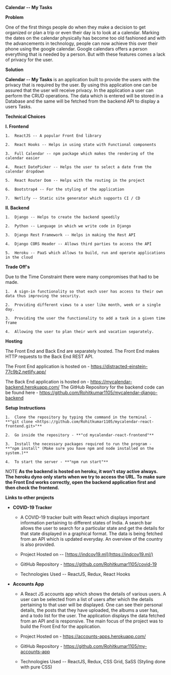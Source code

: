 **Calendar -- My Tasks**

**Problem**

One of the first things people do when they make a decision to get organized or plan a trip or even their day is to look at a calendar. Marking the dates on the calendar physically has become too old fashioned and with the advancements in technology, people can now achieve this over their phone using the google calendar. Google calendars offers a person everything that is needed by a person. But with these features comes a lack of privacy for the user.

**Solution**

**Calendar -- My Tasks** is an application built to provide the users with the privacy that is required by the user. By using this application one can be assured that the user will receive privacy. In the application a user can perform the CRUD operations. The data which is entered will be stored in a Database and the same will be fetched from the backend API to display a users Tasks.

**Technical Choices**

**I. Frontend**

    1.  ReactJS -- A popular Front End library

    2.  React Hooks -- Helps in using state with Functional components

    3.  Full Calendar -- npm package which makes the rendering of the calendar easier

    4.  React DatePicker -- Helps the user to select a date from the calendar dropdown

    5.  React Router Dom -- Helps with the routing in the project

    6.  Bootstrap4 -- For the styling of the application

    7.  Netlify -- Static site generator which supports CI / CD

**II. Backend**

    1.  Django -- Helps to create the backend speedily

    2.  Python -- Language in which we write code in Django

    3.  Django Rest Framework -- Helps in making the Rest API

    4.  Django CORS Header -- Allows third parties to access the API

    5.  Heroku -- PaaS which allows to build, run and operate applications in the cloud

**Trade Off's**

Due to the Time Constraint there were many compromises that had to be made.

    1.  A sign-in functionality so that each user has access to their own data thus improving the security.

    2.  Providing different views to a user like month, week or a single day.

    3.  Providing the user the functionality to add a task in a given time frame

    4.  Allowing the user to plan their work and vacation separately.

**Hosting**

The Front End and Back End are separately hosted. The Front End makes HTTP requests to the Back End REST API.

The Front End application is hosted on - <https://distracted-einstein-77c9b2.netlify.app/>

The Back End application is hosted on - <https://mycalendar-backend.herokuapp.com/>
The GitHub Repository for the backend code can be found here - https://github.com/Rohitkumar1105/mycalendar-django-backend

**Setup Instructions**

    1.  Clone the repository by typing the command in the terminal - **"git clone <https://github.com/Rohitkumar1105/mycalendar-react-frontend.git>"**

    2.  Go inside the repository - **"cd mycalendar-react-frontend"**

    3.  Install the necessary packages required to run the program - **"npm install" (Make sure you have npm and node installed on the system.)**

    4.  To start the server - **"npm run start"**
    

NOTE
**As the backend is hosted on heroku, it won't stay active always. The heroku dyno only starts when we try to access the URL. To make sure the Front End works correctly, open the backend application first and then check the frontend.**

**Links to other projects**

-   **COVID-19 Tracker**

    -   A COVID-19 tracker built with React which displays important information pertaining to different states of India. A search bar allows the user to search for a particular state and get the details for that state displayed in a graphical format. The data is being fetched from an API which is updated everyday. An overview of the country is also provided.

    -   Project Hosted on -- [https://indcov19.ml](https://indcov19.ml/)

    -   GitHub Repository - <https://github.com/Rohitkumar1105/covid-19>

    -   Technologies Used -- ReactJS, Redux, React Hooks

-   **Accounts App**

    -   A React JS accounts app which shows the details of various users. A user can be selected from a list of users after which the details pertaining to that user will be displayed. One can see their personal details, the posts that they have uploaded, the albums a user has, and a todo list for the user. The application displays the data fetched from an API and is responsive. The main focus of the project was to build the Front End for the application.

    -   Project Hosted on - <https://accounts-apps.herokuapp.com/>

    -   GitHub Repository - <https://github.com/Rohitkumar1105/my-accounts-app>

    -   Technologies Used -- ReactJS, Redux, CSS Grid, SaSS (Styling done with pure CSS)

